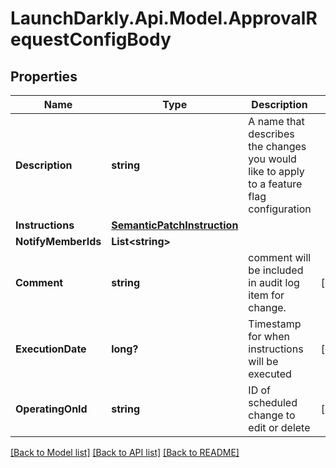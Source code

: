 # LaunchDarkly.Api.Model.ApprovalRequestConfigBody
## Properties

Name | Type | Description | Notes
------------ | ------------- | ------------- | -------------
**Description** | **string** | A name that describes the changes you would like to apply to a feature flag configuration | 
**Instructions** | [**SemanticPatchInstruction**](SemanticPatchInstruction.md) |  | 
**NotifyMemberIds** | **List&lt;string&gt;** |  | 
**Comment** | **string** | comment will be included in audit log item for change. | [optional] 
**ExecutionDate** | **long?** | Timestamp for when instructions will be executed | [optional] 
**OperatingOnId** | **string** | ID of scheduled change to edit or delete | [optional] 

[[Back to Model list]](../README.md#documentation-for-models) [[Back to API list]](../README.md#documentation-for-api-endpoints) [[Back to README]](../README.md)

